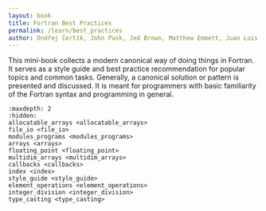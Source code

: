 ```yaml
---
layout: book
title: Fortran Best Practices
permalink: /learn/best_practices
author: Ondřej Čertík, John Pask, Jed Brown, Matthew Emmett, Juan Luis Cano Rodríguez, Neil Carlson, Andrea Vigliotti, Pierre Haessig, Vincent Magnin, Sebastian Ehlert, Jeremie Vandenplas
---
```


This mini-book collects a modern canonical way of doing things in Fortran.
It serves as a style guide and best practice recommendation for popular topics
and common tasks. Generally, a canonical solution or pattern is presented and
discussed. It is meant for programmers with basic familiarity of the Fortran syntax
and programming in general.

````{toctree}
:maxdepth: 2
:hidden:
allocatable_arrays <allocatable_arrays>
file_io <file_io>
modules_programs <modules_programs>
arrays <arrays>
floating_point <floating_point>
multidim_arrays <multidim_arrays>
callbacks <callbacks>
index <index>
style_guide <style_guide>
element_operations <element_operations>
integer_division <integer_division>
type_casting <type_casting>
````